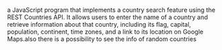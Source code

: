 a JavaScript program that implements a country search feature using the REST Countries API. It allows users to enter the name of a country and retrieve information about that country, including its flag, capital, population, continent, time zones, and a link to its location on Google Maps.also there is a possibility to see the info of random countries
